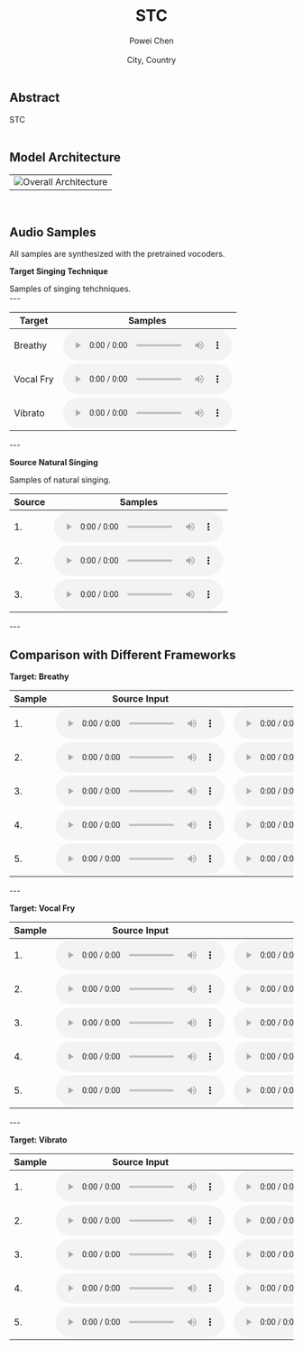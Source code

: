 # <center> STC</center>
<center>Powei Chen</center><br>
<center>City, Country</center> 
<br>

## Abstract
<div style="text-align: justify"> STC </div>

<br>

## Model Architecture
<table border="0">
  <tbody>
    <tr>
      <td><img src="figs/Proposed_FW.pdf" alt="Overall Architecture"></td>
    </tr>
  </tbody>
</table>

<br>


## Audio Samples
<div style="text-align: justify"> All samples are synthesized with the pretrained vocoders.</div>

**Target Singing Technique**
<div style="text-align: justify"> Samples of singing tehchniques.</div>
---
<table>
  <thead>
    <tr>
      <th>Target</th>
      <th>Samples</th>
    </tr>
  </thead>
  <tbody>
    <tr>
      <td>Breathy</td>
      <td><audio controls="" preload="auto">
            <source src="target_waves/breathy.wav"></audio></td>
    </tr>
    <tr>
      <td>Vocal Fry</td>
      <td><audio controls="" preload="auto">
            <source src="target_waves/vocal_fry.wav"></audio></td>
    </tr>
    <tr>
      <td>Vibrato</td>
      <td><audio controls="" preload="auto">
            <source src="target_waves/vibrato.wav"></audio></td>
    </tr>
  </tbody>
</table>
---

**Source Natural Singing**
<div style="text-align: justify"> Samples of natural singing.</div>
<table>
  <thead>
    <tr>
      <th>Source</th>
      <th>Samples</th>
    </tr>
  </thead>
  <tbody>
    <tr>
      <td>1.</td>
      <td><audio controls="" preload="auto">
            <source src="source_waves/natural_singing.wav"></audio></td>
    </tr>
    <tr>
      <td>2.</td>
      <td><audio controls="" preload="auto">
            <source src="source_waves/natural_singing.wav"></audio></td>
    </tr>
    <tr>
      <td>3.</td>
      <td><audio controls="" preload="auto">
            <source src="source_waves/natural_singing.wav"></audio></td>
    </tr>

  </tbody>
</table>
---

<br>

## Comparison with Different Frameworks

**Target: Breathy**


<table align="center">
  <thead>
    <tr>
      <th>Sample</th>
      <th>Source Input</th>
      <th>Baseline</th>
      <th>Mw/o</th>
      <th>Mw/</th>
    </tr>
  </thead>
  <tbody>
   <tr>
      <td>1.</td>
      <td><audio controls="" preload="auto"><source src="sample/Po3_B_GT.wav"></audio></td>
      <td><audio controls="" preload="auto"><source src="sample/Po3_B_base.wav"></audio></td>
      <td><audio controls="" preload="auto"><source src="sample/Po3_B_RGC.wav"></audio></td>
      <td><audio controls="" preload="auto"><source src="sample/Po3_B_RTL.wav"></audio></td>
    </tr>
    <tr>
      <td>2.</td>
      <td><audio controls="" preload="auto"><source src="sample/Po1_B_GT.wavv"></audio></td>
      <td><audio controls="" preload="auto"><source src="sample/Po1_B_base.wavv"></audio></td>
      <td><audio controls="" preload="auto"><source src="sample/Po1_B_RGC.wav"></audio></td>
      <td><audio controls="" preload="auto"><source src="sample/Po1_B_RTL.wav"></audio></td>
    </tr>
    <tr>
      <td>3.</td>
      <td><audio controls="" preload="auto"><source src="sample/Po4_B_GT.wavv"></audio></td>
      <td><audio controls="" preload="auto"><source src="sample/Po4_B_base.wavv"></audio></td>
      <td><audio controls="" preload="auto"><source src="sample/Po4_B_RGC.wav"></audio></td>
      <td><audio controls="" preload="auto"><source src="sample/Po4_B_RTL.wav"></audio></td>
    </tr>
    <tr>
      <td>4.</td>
      <td><audio controls="" preload="auto"><source src="sample/Po2_B_GT.wavv"></audio></td>
      <td><audio controls="" preload="auto"><source src="sample/Po2_B_base.wavv"></audio></td>
      <td><audio controls="" preload="auto"><source src="sample/Po2_B_RGC.wav"></audio></td>
      <td><audio controls="" preload="auto"><source src="sample/Po2_B_RTL.wav"></audio></td>
    </tr>
    <tr>
      <td>5.</td>
      <td><audio controls="" preload="auto"><source src="sample/Po2_B_GT2.wavv"></audio></td>
      <td><audio controls="" preload="auto"><source src="sample/Po2_B_base2.wavv"></audio></td>
      <td><audio controls="" preload="auto"><source src="sample/Po2_B_RGC2.wav"></audio></td>
      <td><audio controls="" preload="auto"><source src="sample/Po2_B_RTL2.wav"></audio></td>
    </tr>
  </tbody>
</table>
---


**Target: Vocal Fry**


<table align="center">
  <thead>
    <tr>
      <th>Sample</th>
      <th>Source Input</th>
      <th>Baseline</th>
      <th>Mw/o</th>
      <th>Mw/</th>
    </tr>
  </thead>
  <tbody>
   <tr>
      <td>1.</td>
      <td><audio controls="" preload="auto"><source src="sample/Po3_VF_GT.wav"></audio></td>
      <td><audio controls="" preload="auto"><source src="sample/Po3_VF_base.wav"></audio></td>
      <td><audio controls="" preload="auto"><source src="sample/Po3_VF_RGC.wav"></audio></td>
      <td><audio controls="" preload="auto"><source src="sample/Po3_VF_RTL.wav"></audio></td>
    </tr>
   <tr>
      <td>2.</td>
      <td><audio controls="" preload="auto"><source src="sample/Po2_VF_GT.wav"></audio></td>
      <td><audio controls="" preload="auto"><source src="sample/Po2_VF_base.wav"></audio></td>
      <td><audio controls="" preload="auto"><source src="sample/Po2_VF_RGC.wav"></audio></td>
      <td><audio controls="" preload="auto"><source src="sample/Po2_VF_RTL.wav"></audio></td>
    </tr>
   <tr>
      <td>3.</td>
      <td><audio controls="" preload="auto"><source src="sample/Po4_VF_GT.wav"></audio></td>
      <td><audio controls="" preload="auto"><source src="sample/Po4_VF_base.wav"></audio></td>
      <td><audio controls="" preload="auto"><source src="sample/Po4_VF_RGC.wav"></audio></td>
      <td><audio controls="" preload="auto"><source src="sample/Po4_VF_RTL.wav"></audio></td>
    </tr>
   <tr>
      <td>4.</td>
      <td><audio controls="" preload="auto"><source src="sample/Po1_VF_GT.wav"></audio></td>
      <td><audio controls="" preload="auto"><source src="sample/Po1_VF_base.wav"></audio></td>
      <td><audio controls="" preload="auto"><source src="sample/Po1_VF_RGC.wav"></audio></td>
      <td><audio controls="" preload="auto"><source src="sample/Po1_VF_RTL.wav"></audio></td>
    </tr>
   <tr>
      <td>5.</td>
      <td><audio controls="" preload="auto"><source src="sample/Po3_VF_GT2.wav"></audio></td>
      <td><audio controls="" preload="auto"><source src="sample/Po3_VF_base2.wav"></audio></td>
      <td><audio controls="" preload="auto"><source src="sample/Po3_VF_RGC2.wav"></audio></td>
      <td><audio controls="" preload="auto"><source src="sample/Po3_VF_RTL2.wav"></audio></td>
    </tr>
  </tbody>
</table>
---


**Target: Vibrato**


<table align="center">
  <thead>
    <tr>
      <th>Sample</th>
      <th>Source Input</th>
      <th>Baseline</th>
      <th>Mw/o</th>
      <th>Mw/</th>
    </tr>
  </thead>
  <tbody>
   <tr>
      <td>1.</td>
      <td><audio controls="" preload="auto"><source src="sample/Po3_VB_GT.wav"></audio></td>
      <td><audio controls="" preload="auto"><source src="sample/Po3_VB_base.wav"></audio></td>
      <td><audio controls="" preload="auto"><source src="sample/Po3_VB_RGC.wav"></audio></td>
      <td><audio controls="" preload="auto"><source src="sample/Po3_VB_RTL.wav"></audio></td>
    </tr>
    <tr>
      <td>2.</td>
      <td><audio controls="" preload="auto"><source src="sample/Po1_VB_GT.wavv"></audio></td>
      <td><audio controls="" preload="auto"><source src="sample/Po1_VB_base.wavv"></audio></td>
      <td><audio controls="" preload="auto"><source src="sample/Po1_VB_RGC.wav"></audio></td>
      <td><audio controls="" preload="auto"><source src="sample/Po1_VB_RTL.wav"></audio></td>
    </tr>
    <tr>
      <td>3.</td>
      <td><audio controls="" preload="auto"><source src="sample/Po4_VB_GT.wavv"></audio></td>
      <td><audio controls="" preload="auto"><source src="sample/Po4_VB_base.wavv"></audio></td>
      <td><audio controls="" preload="auto"><source src="sample/Po4_VB_RGC.wav"></audio></td>
      <td><audio controls="" preload="auto"><source src="sample/Po4_VB_RTL.wav"></audio></td>
    </tr>
    <tr>
      <td>4.</td>
      <td><audio controls="" preload="auto"><source src="sample/Po2_VB_GT.wavv"></audio></td>
      <td><audio controls="" preload="auto"><source src="sample/Po2_VB_base.wavv"></audio></td>
      <td><audio controls="" preload="auto"><source src="sample/Po2_VB_RGC.wav"></audio></td>
      <td><audio controls="" preload="auto"><source src="sample/Po2_VB_RTL.wav"></audio></td>
    </tr>
    <tr>
      <td>5.</td>
      <td><audio controls="" preload="auto"><source src="sample/Po1_VB_GT2.wavv"></audio></td>
      <td><audio controls="" preload="auto"><source src="sample/Po1_VB_base2.wavv"></audio></td>
      <td><audio controls="" preload="auto"><source src="sample/Po1_VB_RGC2.wav"></audio></td>
      <td><audio controls="" preload="auto"><source src="sample/Po1_VB_RTL2.wav"></audio></td>
    </tr>
  </tbody>
</table>


